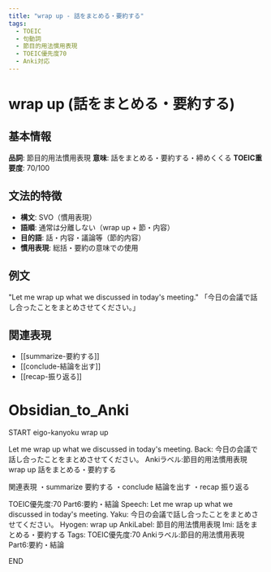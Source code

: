```yaml
---
title: "wrap up - 話をまとめる・要約する"
tags:
  - TOEIC
  - 句動詞
  - 節目的用法慣用表現
  - TOEIC優先度70
  - Anki対応
---
```


# wrap up (話をまとめる・要約する)

## 基本情報
**品詞**: 節目的用法慣用表現
**意味**: 話をまとめる・要約する・締めくくる
**TOEIC重要度**: 70/100

## 文法的特徴
- **構文**: SVO（慣用表現）
- **語順**: 通常は分離しない（wrap up + 節・内容）
- **目的語**: 話・内容・議論等（節的内容）
- **慣用表現**: 総括・要約の意味での使用

## 例文
"Let me wrap up what we discussed in today's meeting."
「今日の会議で話し合ったことをまとめさせてください。」

## 関連表現
- [[summarize-要約する]]
- [[conclude-結論を出す]]
- [[recap-振り返る]]

# Obsidian_to_Anki
START
eigo-kanyoku
wrap up

Let me wrap up what we discussed in today's meeting.
Back: 
今日の会議で話し合ったことをまとめさせてください。
Ankiラベル:節目的用法慣用表現
wrap up
話をまとめる・要約する

関連表現
・summarize 要約する
・conclude 結論を出す
・recap 振り返る

TOEIC優先度:70
Part6:要約・結論
Speech: Let me wrap up what we discussed in today's meeting.
Yaku: 今日の会議で話し合ったことをまとめさせてください。
Hyogen: wrap up
AnkiLabel: 節目的用法慣用表現
Imi: 話をまとめる・要約する
Tags: TOEIC優先度:70 Ankiラベル:節目的用法慣用表現 Part6:要約・結論
<!--ID: 1753084193265-->
END 